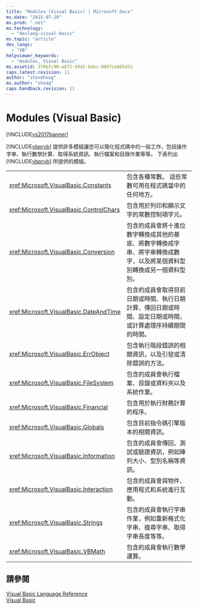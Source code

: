 ```yaml
---
title: "Modules (Visual Basic) | Microsoft Docs"
ms.date: "2015-07-20"
ms.prod: ".net"
ms.technology: 
  - "devlang-visual-basic"
ms.topic: "article"
dev_langs: 
  - "VB"
helpviewer_keywords: 
  - "modules, Visual Basic"
ms.assetid: 370bfc90-e8f2-4942-bdec-9897ce605d31
caps.latest.revision: 11
author: "stevehoag"
ms.author: "shoag"
caps.handback.revision: 11
---
```

# Modules (Visual Basic)
[!INCLUDE[vs2017banner](../../visual-basic/includes/vs2017banner.md)]

[!INCLUDE[vbprvb](../../csharp/programming-guide/concepts/linq/includes/vbprvb-md.md)] 提供許多模組讓您可以簡化程式碼中的一般工作，包括操作字串、執行數學計算、取得系統資訊、執行檔案和目錄作業等等。  下表列出 [!INCLUDE[vbprvb](../../csharp/programming-guide/concepts/linq/includes/vbprvb-md.md)] 所提供的模組。  
  
|||  
|-|-|  
|<xref:Microsoft.VisualBasic.Constants>|包含各種常數。  這些常數可用在程式碼當中的任何地方。|  
|<xref:Microsoft.VisualBasic.ControlChars>|包含用於列印和顯示文字的常數控制項字元。|  
|<xref:Microsoft.VisualBasic.Conversion>|包含的成員會將十進位數字轉換成其他的基底、將數字轉換成字串、將字串轉換成數字，以及將某個資料型別轉換成另一個資料型別。|  
|<xref:Microsoft.VisualBasic.DateAndTime>|包含的成員會取得目前日期或時間、執行日期計算、傳回日期或時間、設定日期或時間，或計算處理序持續期間的時間。|  
|<xref:Microsoft.VisualBasic.ErrObject>|包含執行階段錯誤的相關資訊，以及引發或清除錯誤的方法。|  
|<xref:Microsoft.VisualBasic.FileSystem>|包含的成員會執行檔案、目錄或資料夾以及系統作業。|  
|<xref:Microsoft.VisualBasic.Financial>|包含用於執行財務計算的程序。|  
|<xref:Microsoft.VisualBasic.Globals>|包含目前指令碼引擎版本的相關資訊。|  
|<xref:Microsoft.VisualBasic.Information>|包含的成員會傳回、測試或驗證資訊，例如陣列大小、型別名稱等資訊。|  
|<xref:Microsoft.VisualBasic.Interaction>|包含的成員會與物件、應用程式和系統進行互動。|  
|<xref:Microsoft.VisualBasic.Strings>|包含的成員會執行字串作業，例如重新格式化字串、搜尋字串、取得字串長度等等。|  
|<xref:Microsoft.VisualBasic.VBMath>|包含的成員會執行數學運算。|  
  
## 請參閱  
 [Visual Basic Language Reference](../../visual-basic/language-reference/index.md)   
 [Visual Basic](../../visual-basic/index.md)